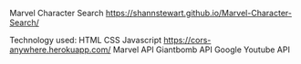 Marvel Character Search
https://shannstewart.github.io/Marvel-Character-Search/

Technology used: 
HTML
CSS
Javascript
https://cors-anywhere.herokuapp.com/
Marvel API
Giantbomb API
Google Youtube API

